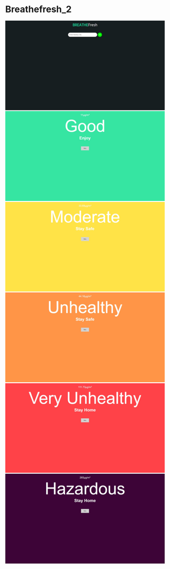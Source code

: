 # Breathefresh_2


![](images/aaa.jpg)
![](images/good.jpg)
![](images/mod.jpg)
![](images/un.jpg)
![](images/v_un.jpg)
![](images/haz.jpg)
